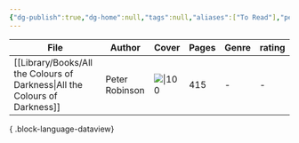 ```yaml
---
{"dg-publish":true,"dg-home":null,"tags":null,"aliases":["To Read"],"permalink":"/library/books/01-to-read/","dgPassFrontmatter":true,"updated":"2025-01-15T13:48:47.147+05:30"}
---
```


| File                                                                          | Author         | Cover                                                                                                                     | Pages | Genre | rating |
| ----------------------------------------------------------------------------- | -------------- | ------------------------------------------------------------------------------------------------------------------------- | ----- | ----- | ------ |
| [[Library/Books/All the Colours of Darkness\|All the Colours of Darkness]] | Peter Robinson | ![\|100](http://books.google.com/books/content?id=2pCx1QS6wQ8C&printsec=frontcover&img=1&zoom=1&edge=curl&source=gbs_api) | 415   | \-    | \-     |

{ .block-language-dataview}